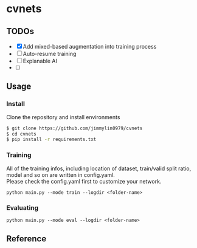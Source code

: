 # cvnets

## TODOs

-   [x] Add mixed-based augmentation into training process
-   [ ] Auto-resume training
-   [ ] Explanable AI
-   [ ]

## Usage

### Install

Clone the repository and install environments

```bash
$ git clone https://github.com/jimmylin0979/cvnets
$ cd cvnets
$ pip install -r requirements.txt
```

### Training

All of the training infos, including location of dataset, train/valid split ratio, model and so on are written in config.yaml.  
Please check the config.yaml first to customize your network.

`python main.py --mode train --logdir <folder-name>`

### Evaluating

`python main.py --mode eval --logdir <folder-name>`

## Reference
